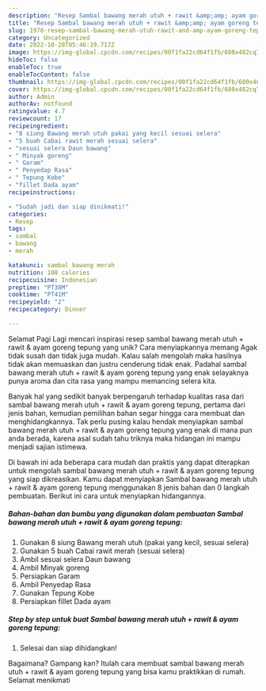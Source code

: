 ```yaml
---
description: "Resep Sambal bawang merah utuh + rawit &amp;amp; ayam goreng tepung yang Lezat Sekali, Mantap"
title: "Resep Sambal bawang merah utuh + rawit &amp;amp; ayam goreng tepung yang Lezat Sekali, Mantap"
slug: 1978-resep-sambal-bawang-merah-utuh-rawit-and-amp-ayam-goreng-tepung-yang-lezat-sekali-mantap
category: Uncategorized
date: 2022-10-28T05:46:19.717Z
image: https://img-global.cpcdn.com/recipes/00f1fa22cd64f1fb/680x482cq70/sambal-bawang-merah-utuh-rawit-ayam-goreng-tepung-foto-resep-utama.jpg
hideToc: false
enableToc: true
enableTocContent: false
thumbnail: https://img-global.cpcdn.com/recipes/00f1fa22cd64f1fb/680x482cq70/sambal-bawang-merah-utuh-rawit-ayam-goreng-tepung-foto-resep-utama.jpg
cover: https://img-global.cpcdn.com/recipes/00f1fa22cd64f1fb/680x482cq70/sambal-bawang-merah-utuh-rawit-ayam-goreng-tepung-foto-resep-utama.jpg
author: Admin
authorAv: notfound
ratingvalue: 4.7
reviewcount: 17
recipeingredient:
- "8 siung Bawang merah utuh pakai yang kecil sesuai selera"
- "5 buah Cabai rawit merah sesuai selera"
- "sesuai selera Daun bawang"
- " Minyak goreng"
- " Garam"
- " Penyedap Rasa"
- " Tepung Kobe"
- "fillet Dada ayam"
recipeinstructions:

- "Sudah jadi dan siap dinikmati!"
categories:
- Resep
tags:
- sambal
- bawang
- merah

katakunci: sambal bawang merah 
nutrition: 108 calories
recipecuisine: Indonesian
preptime: "PT38M"
cooktime: "PT41M"
recipeyield: "2"
recipecategory: Dinner

---
```



Selamat Pagi Lagi mencari inspirasi resep sambal bawang merah utuh + rawit &amp; ayam goreng tepung yang unik? Cara menyiapkannya memang Agak tidak susah dan tidak juga mudah. Kalau salah mengolah maka hasilnya tidak akan memuaskan dan justru cenderung tidak enak. Padahal sambal bawang merah utuh + rawit &amp; ayam goreng tepung yang enak selayaknya punya aroma dan cita rasa yang mampu memancing selera kita.




Banyak hal yang sedikit banyak berpengaruh terhadap kualitas rasa dari sambal bawang merah utuh + rawit &amp; ayam goreng tepung, pertama dari jenis bahan, kemudian pemilihan bahan segar hingga cara membuat dan menghidangkannya. Tak perlu pusing kalau hendak menyiapkan sambal bawang merah utuh + rawit &amp; ayam goreng tepung yang enak di mana pun anda berada, karena asal sudah tahu triknya maka hidangan ini mampu menjadi sajian istimewa.


Di bawah ini ada beberapa cara mudah dan praktis yang dapat diterapkan untuk mengolah sambal bawang merah utuh + rawit &amp; ayam goreng tepung yang siap dikreasikan. Kamu dapat menyiapkan Sambal bawang merah utuh + rawit &amp; ayam goreng tepung menggunakan 8 jenis bahan dan 0 langkah pembuatan. Berikut ini cara untuk menyiapkan hidangannya.

<!--inarticleads1-->

##### Bahan-bahan dan bumbu yang digunakan dalam pembuatan Sambal bawang merah utuh + rawit &amp; ayam goreng tepung:

1. Gunakan 8 siung Bawang merah utuh (pakai yang kecil, sesuai selera)
1. Gunakan 5 buah Cabai rawit merah (sesuai selera)
1. Ambil sesuai selera Daun bawang
1. Ambil  Minyak goreng
1. Persiapkan  Garam
1. Ambil  Penyedap Rasa
1. Gunakan  Tepung Kobe
1. Persiapkan fillet Dada ayam




<!--inarticleads2-->

##### Step by step untuk buat Sambal bawang merah utuh + rawit &amp; ayam goreng tepung:


1. Selesai dan siap dihidangkan!



Bagaimana? Gampang kan? Itulah cara membuat sambal bawang merah utuh + rawit &amp; ayam goreng tepung yang bisa kamu praktikkan di rumah. Selamat menikmati
